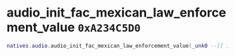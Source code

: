 # audio_init_fac_mexican_law_enforcement_value `0xA234C5D0`

```lua
natives.audio.audio_init_fac_mexican_law_enforcement_value(_unk0 --[[ integer ]])
```
